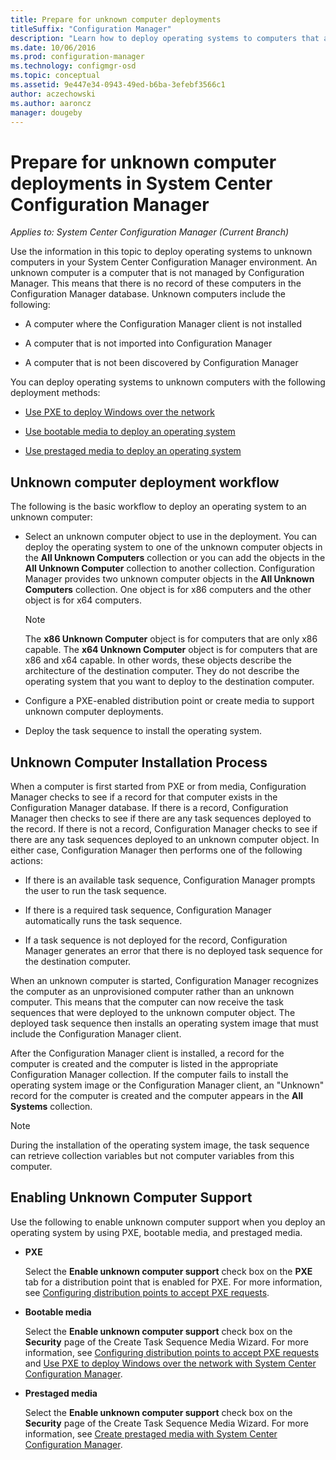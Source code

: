 ```yaml
---
title: Prepare for unknown computer deployments
titleSuffix: "Configuration Manager"
description: "Learn how to deploy operating systems to computers that are not managed by Configuration Manager in your System Center Configuration Manager environment."
ms.date: 10/06/2016
ms.prod: configuration-manager
ms.technology: configmgr-osd
ms.topic: conceptual
ms.assetid: 9e447e34-0943-49ed-b6ba-3efebf3566c1
author: aczechowski
ms.author: aaroncz
manager: dougeby
---
```

# Prepare for unknown computer deployments in System Center Configuration Manager

*Applies to: System Center Configuration Manager (Current Branch)*

Use the information in this topic to deploy operating systems to unknown computers in your System Center Configuration Manager environment. An unknown computer is a computer that is not managed by Configuration Manager. This means that there is no record of these computers in the Configuration Manager database. Unknown computers include the following:  

-   A computer where the Configuration Manager client is not installed  

-   A computer that is not imported into Configuration Manager  

-   A computer that is not been discovered by Configuration Manager  

 You can deploy operating systems to unknown computers with the following deployment methods:  

-   [Use PXE to deploy Windows over the network](../deploy-use/use-pxe-to-deploy-windows-over-the-network.md)  

-   [Use bootable media to deploy an operating system](../deploy-use/create-bootable-media.md)  

-   [Use prestaged media to deploy an operating system](../deploy-use/create-prestaged-media.md)  

## Unknown computer deployment workflow  
 The following is the basic workflow to deploy an operating system to an unknown computer:  

-   Select an unknown computer object to use in the deployment. You can deploy the operating system to one of the unknown computer objects in the **All Unknown Computers** collection or you can add the objects in the **All Unknown Computer** collection to another collection. Configuration Manager provides two unknown computer objects in the **All Unknown Computers** collection. One object is for x86 computers and the other object is for x64 computers.  

    > [!NOTE]  
    >  The **x86 Unknown Computer** object is for computers that are only x86 capable. The **x64 Unknown Computer** object is for computers that are x86 and x64 capable. In other words, these objects describe the architecture of the destination computer. They do not describe the operating system that you want to deploy to the destination computer.  

-   Configure a PXE-enabled distribution point or create media to support unknown computer deployments.  

-   Deploy the task sequence to install the  operating system.  

## Unknown Computer Installation Process  
 When a computer is first started from PXE or from media, Configuration Manager checks to see if a record for that computer exists in the Configuration Manager database. If there is a record, Configuration Manager then checks to see if there are any task sequences deployed to the record. If there is not a record, Configuration Manager checks to see if there are any task sequences deployed to an unknown computer object. In either case, Configuration Manager then performs one of the following actions:  

-   If there is an available task sequence, Configuration Manager prompts the user to run the task sequence.  

-   If there is a required task sequence, Configuration Manager automatically runs the task sequence.  

-   If a task sequence is not deployed for the record, Configuration Manager generates an error that there is no deployed task sequence for the destination computer.  

 When an unknown computer is started, Configuration Manager recognizes the computer as an unprovisioned computer rather than an unknown computer. This means that the computer can now receive the task sequences that were deployed to the unknown computer object. The deployed task sequence then installs an operating system image that must include the Configuration Manager client.  

 After the Configuration Manager client is installed, a record for the computer is created and the computer is listed in the appropriate Configuration Manager collection. If the computer fails to install the operating system image or the Configuration Manager client, an "Unknown" record for the computer is created and the computer appears in the **All Systems** collection.  

> [!NOTE]  
>  During the installation of the operating system image, the task sequence can retrieve collection variables but not computer variables from this computer.  

##  <a name="BKMK_EnablingUnknown"></a> Enabling Unknown Computer Support  
 Use the following to enable unknown computer support when you deploy an operating system by using PXE, bootable media, and prestaged media.  

-   **PXE**  

     Select the **Enable unknown computer support** check box on the **PXE** tab for a distribution point that is enabled for PXE. For more information, see [Configuring distribution points to accept PXE requests](prepare-site-system-roles-for-operating-system-deployments.md#BKMK_PXEDistributionPoint).  

-   **Bootable media**  

     Select the **Enable unknown computer support** check box on the **Security** page of the Create Task Sequence Media Wizard. For more information, see [Configuring distribution points to accept PXE requests](prepare-site-system-roles-for-operating-system-deployments.md#BKMK_PXEDistributionPoint) and [Use PXE to deploy Windows over the network with System Center Configuration Manager](../deploy-use/use-pxe-to-deploy-windows-over-the-network.md).  

-   **Prestaged media**  

     Select the **Enable unknown computer support** check box on the **Security** page of the Create Task Sequence Media Wizard. For more information, see [Create prestaged media with System Center Configuration Manager](../deploy-use/create-prestaged-media.md).  
